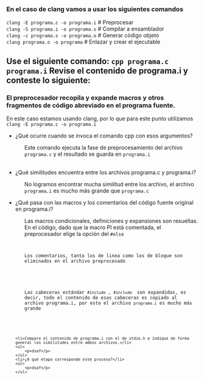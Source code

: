 <h3>En el caso de clang vamos a usar los siguientes comandos</h3>
<code>clang -E programa.c -o programa.i</code>  # Preprocesar <br>
<code>clang -S programa.i -o programa.s</code>  # Compilar a ensamblador <br>
<code>clang -c programa.s -o programa.o</code>  # Generar código objeto <br>
<code>clang programa.o -o programa</code>   # Enlazar y crear el ejecutable <br>


<h2>Use el siguiente comando: <code>cpp programa.c programa.i</code> Revise el contenido de programa.i y conteste lo siguiente:</h2>
<h3>El preprocesador recopila y expande macros y otros fragmentos de código abreviado en el programa fuente.</h3>
<p>En este caso estamos usando clang, por lo que para este punto utilizamos <code>clang -E programa.c -o programa.i</code></p>
<ul>
    <li>¿Qué ocurre cuando se invoca el comando cpp con esos argumentos?</li>
    <ul>
        <p>Este comando ejecuta la fase de preprocesamiento del archivo <code>programa.c</code> y el resultado se guarda en <code>programa.i</code></p><br>
    </ul>
    <li>¿Qué similitudes encuentra entre los archivos programa.c y programa.i?</li>
    <ul>
        <p>No logramos encontrar mucha similitud entre los archivo, el archivo <code>programa.i</code> es mucho más grande que <code>programa.c</code></p>
    </ul>
    <li>¿Qué pasa con las macros y los comentarios del código fuente original en programa.i?</li>
    <ul>
        <p>Las macros condicionales, definiciones y expansiones son resueltas. En el código, dado que la macro PI está comentada, el preprocesador elige la opción del <code>#else</code</p><br>
        <p>Los comentarios, tanto los de linea como los de bloque son eliminados en el archivo preprocesado</p><br>
        <p>Las cabeceras estándar <code>#include <stdio.h></code>, <code>#include <stdlib.h></code> son expandidas, es decir, todo el contenido de esas cabeceras es copiado al archivo programa.i, por esto el archivo <code>programa.i</code> es mucho más grande
    </ul>


    <li>Compare el contenido de programa.i con el de stdio.h e indique de forma general las similitudes entre ambos archivos.</li>
    <ul>
        <p>dsaf</p>
    </ul>
    <li>¿A qué etapa corresponde este proceso?</li>
    <ul>
        <p>dsaf</p>
    </ul>
</ul>
